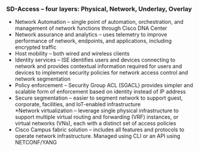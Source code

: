 ### SD-Access – four layers: Physical, Network, Underlay, Overlay  
* Network Automation – single point of automation, orchestration, and management of network functions through Cisco DNA Center  
* Network assurance and analytics – uses telemetry to improve performance of network, endpoints, and applications, including encrypted traffic  
* Host mobility – both wired and wireless clients  
* Identity services – ISE identifies users and devices connecting to network and provides contextual information required for users and devices to implement security policies for network access control and network segmentation  
* Policy enforcement – Security Group ACL (SGACL) provides simpler and scalable form of enforcement based on identity instead of IP address  
* Secure segmentation – easier to segment network to support guest, corporate, facilities, and IoT-enabled infrastructure  
*Network virtualization – leverage single physical infrastructure to support multiple virtual routing and forwarding (VRF) instances, or virtual networks (VNs), each with a distinct set of access policies  
* Cisco Campus fabric solution – includes all features and protocols to operate network infrastructure. Managed using CLI or an API using NETCONF/YANG

